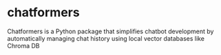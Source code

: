 # chatformers
 Chatformers is a Python package that simplifies chatbot development by automatically managing chat history using local vector databases like Chroma DB
